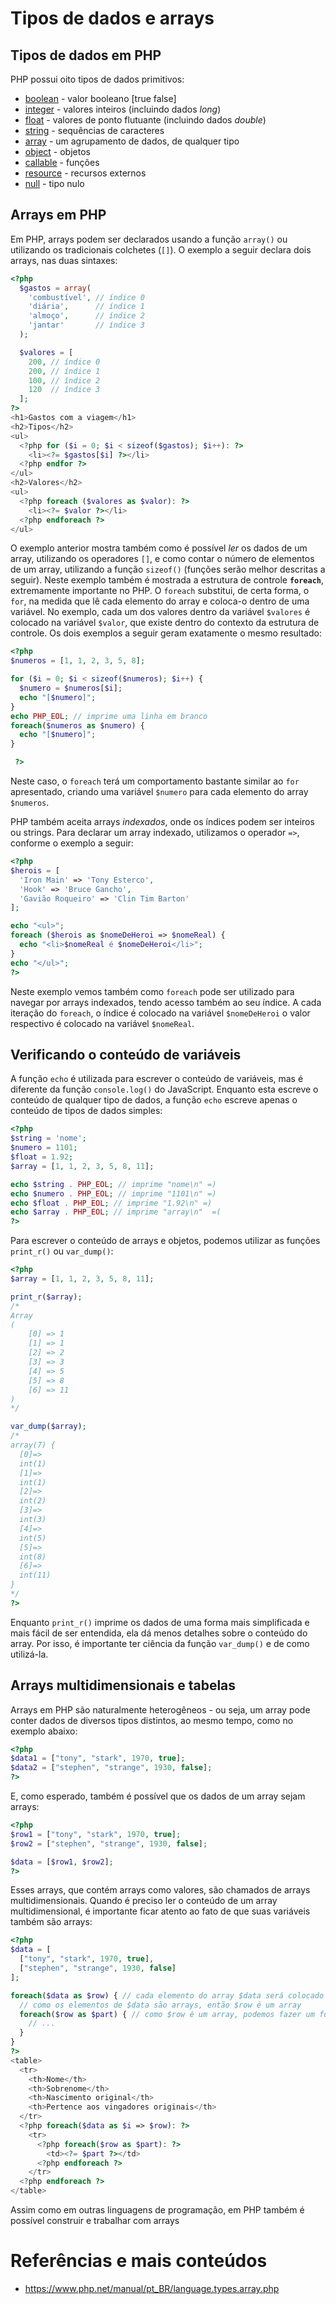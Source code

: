 # Tipos de dados e arrays

## Tipos de dados em PHP

PHP possui oito tipos de dados primitivos:
- [boolean](https://www.php.net/manual/pt_BR/language.types.boolean.php) - valor booleano [true  false]
- [integer](https://www.php.net/manual/pt_BR/language.types.integer.php) - valores inteiros (incluindo dados *long*)
- [float](https://www.php.net/manual/pt_BR/language.types.float.php) - valores de ponto flutuante (incluindo dados *double*)
- [string](https://www.php.net/manual/pt_BR/language.types.string.php) - sequências de caracteres
- [array](https://www.php.net/manual/pt_BR/language.types.array.php) - um agrupamento de dados, de qualquer tipo
- [object](https://www.php.net/manual/pt_BR/language.types.object.php) - objetos
- [callable](https://www.php.net/manual/pt_BR/language.types.callable.php) - funções
- [resource](https://www.php.net/manual/pt_BR/language.types.resource.php) - recursos externos
- [null](https://www.php.net/manual/pt_BR/language.types.null.php) - tipo nulo


## Arrays em PHP

Em PHP, arrays podem ser declarados usando a função `array()` ou utilizando os tradicionais colchetes (`[]`). O exemplo a seguir declara dois arrays, nas duas sintaxes:
```php
<?php
  $gastos = array(
    'combustível', // índice 0
    'diária',      // índice 1
    'almoço',      // índice 2
    'jantar'       // índice 3
  );

  $valores = [
    200, // índice 0
    200, // índice 1
    100, // índice 2
    120  // índice 3
  ];
?>
<h1>Gastos com a viagem</h1>
<h2>Tipos</h2>
<ul>
  <?php for ($i = 0; $i < sizeof($gastos); $i++): ?>
    <li><?= $gastos[$i] ?></li>
  <?php endfor ?>
</ul>
<h2>Valores</h2>
<ul>
  <?php foreach ($valores as $valor): ?>
    <li><?= $valor ?></li>
  <?php endforeach ?>
</ul>
```

O exemplo anterior mostra também como é possível *ler* os dados de um array, utilizando os operadores `[]`, e como contar o número de elementos de um array, utilizando a função `sizeof()` (funções serão melhor descritas a seguir). Neste exemplo também é mostrada a estrutura de controle **`foreach`**, extremamente importante no PHP. O `foreach` substitui, de certa forma, o `for`, na medida que lê cada elemento do array e coloca-o dentro de uma variável. No exemplo, cada um dos valores dentro da variável `$valores` é colocado na variável `$valor`, que existe dentro do contexto da estrutura de controle. Os dois exemplos a seguir geram exatamente o mesmo resultado:
```php
<?php
$numeros = [1, 1, 2, 3, 5, 8];

for ($i = 0; $i < sizeof($numeros); $i++) {
  $numero = $numeros[$i];
  echo "[$numero]";
}
echo PHP_EOL; // imprime uma linha em branco
foreach($numeros as $numero) {
  echo "[$numero]";
}

 ?>
```

Neste caso, o `foreach` terá um comportamento bastante similar ao `for` apresentado, criando uma variável `$numero` para cada elemento do array `$numeros`.

PHP também aceita arrays *indexados*, onde os índices podem ser inteiros ou strings. Para declarar um array indexado, utilizamos o operador `=>`, conforme o exemplo a seguir:
```php
<?php
$herois = [
  'Iron Main' => 'Tony Esterco',
  'Hook' => 'Bruce Gancho',
  'Gavião Roqueiro' => 'Clin Tim Barton'
];

echo "<ul>";
foreach ($herois as $nomeDeHeroi => $nomeReal) {
  echo "<li>$nomeReal é $nomeDeHeroi</li>";
}
echo "</ul>";
?>
```

Neste exemplo vemos também como `foreach` pode ser utilizado para navegar por arrays indexados, tendo acesso também ao seu índice. A cada iteração do `foreach`, o índice é colocado na variável `$nomeDeHeroi` o valor respectivo é colocado na variável `$nomeReal`.

## Verificando o conteúdo de variáveis

A função `echo` é utilizada para escrever o conteúdo de variáveis, mas é diferente da função `console.log()` do JavaScript. Enquanto esta escreve o conteúdo de qualquer tipo de dados, a função `echo` escreve apenas o conteúdo de tipos de dados simples:
```php
<?php
$string = 'nome';
$numero = 1101;
$float = 1.92;
$array = [1, 1, 2, 3, 5, 8, 11];

echo $string . PHP_EOL; // imprime "nome\n" =)
echo $numero . PHP_EOL; // imprime "1101\n" =)
echo $float . PHP_EOL; // imprime "1.92\n" =)
echo $array . PHP_EOL; // imprime "array\n"  =(
?>
```

Para escrever o conteúdo de arrays e objetos, podemos utilizar as funções `print_r()` ou `var_dump()`:
```php
<?php
$array = [1, 1, 2, 3, 5, 8, 11];

print_r($array);
/*
Array
(
    [0] => 1
    [1] => 1
    [2] => 2
    [3] => 3
    [4] => 5
    [5] => 8
    [6] => 11
)
*/

var_dump($array);
/*
array(7) {
  [0]=>
  int(1)
  [1]=>
  int(1)
  [2]=>
  int(2)
  [3]=>
  int(3)
  [4]=>
  int(5)
  [5]=>
  int(8)
  [6]=>
  int(11)
}
*/
?>
```

Enquanto `print_r()` imprime os dados de uma forma mais simplificada e mais fácil de ser entendida, ela dá menos detalhes sobre o conteúdo do array. Por isso, é importante ter ciência da função `var_dump()` e de como utilizá-la.


## Arrays multidimensionais e tabelas

Arrays em PHP são naturalmente heterogêneos - ou seja, um array pode conter dados de diversos tipos distintos, ao mesmo tempo, como no exemplo abaixo:
```php
<?php
$data1 = ["tony", "stark", 1970, true];
$data2 = ["stephen", "strange", 1930, false];
?>
```

E, como esperado, também é possível que os dados de um array sejam arrays:

```php
<?php
$row1 = ["tony", "stark", 1970, true];
$row2 = ["stephen", "strange", 1930, false];

$data = [$row1, $row2];
?>
```

Esses arrays, que contém arrays como valores, são chamados de arrays multidimensionais. Quando é preciso ler o conteúdo de um array multidimensional, é importante ficar atento ao fato de que suas variáveis também são arrays:
```php
<?php
$data = [
  ["tony", "stark", 1970, true],
  ["stephen", "strange", 1930, false]
];

foreach($data as $row) { // cada elemento do array $data será colocado em $row
  // como os elementos de $data são arrays, então $row é um array
  foreach($row as $part) { // como $row é um array, podemos fazer um foreach nele
    // ...
  }
}
?>
<table>
  <tr>
    <th>Nome</th>
    <th>Sobrenome</th>
    <th>Nascimento original</th>
    <th>Pertence aos vingadores originais</th>
  </tr>
  <?php foreach($data as $i => $row): ?>
    <tr>
      <?php foreach($row as $part): ?>
        <td><?= $part ?></td>
      <?php endforeach ?>
    </tr>
  <?php endforeach ?>
</table>
```

Assim como em outras linguagens de programação, em PHP também é possível construir e trabalhar com arrays

# Referências e mais conteúdos

- https://www.php.net/manual/pt_BR/language.types.array.php
